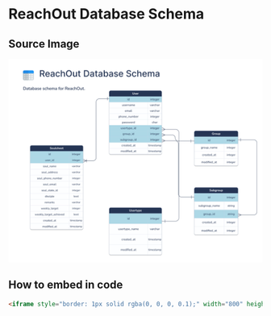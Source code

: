 # ReachOut Database Schema

## Source Image

![Database Schema](./images/ReachOut%20Database%20Schema.png)

## How to embed in code

```html
<iframe style="border: 1px solid rgba(0, 0, 0, 0.1);" width="800" height="450" src="https://www.figma.com/embed?embed_host=share&url=https%3A%2F%2Fwww.figma.com%2Ffile%2FyenvI57aBqTK7DMLsycZZ8%2FReachOut-Database-Schema%3Fnode-id%3D0%253A1" allowfullscreen></iframe>
```
